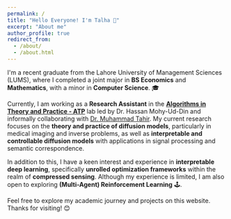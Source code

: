 ```yaml
---
permalink: /
title: "Hello Everyone! I'm Talha 👋"
excerpt: "About me"
author_profile: true
redirect_from: 
  - /about/
  - /about.html
---
```


I'm a recent graduate from the Lahore University of Management Sciences (LUMS), where I completed a joint major in **BS Economics** and **Mathematics**, with a minor in **Computer Science**. 🎓

Currently, I am working as a **Research Assistant** in the **[Algorithms in Theory and Practice - ATP](https://web.lums.edu.pk/~hmd/teaching.html)** lab led by Dr. Hassan Mohy-Ud-Din and informally collaborating with [Dr. Muhammad Tahir](https://www.linkedin.com/in/muhammad-tahir-aa421590/?originalSubdomain=pk). My current research focuses on the **theory and practice of diffusion models**, particularly in medical imaging and inverse problems, as well as **interpretable and controllable diffusion models** with applications in signal processing and semantic correspondence.

In addition to this, I have a keen interest and experience in **interpretable deep learning**, specifically **unrolled optimization frameworks** within the realm of **compressed sensing**. Although my experience is limited, I am also open to exploring **(Multi-Agent) Reinforcement Learning** 🕹️.

Feel free to explore my academic journey and projects on this website. Thanks for visiting! 😊
